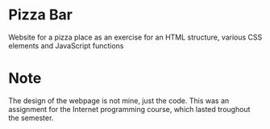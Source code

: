# Pizza Bar
Website for a pizza place as an exercise for an HTML structure, various CSS elements and JavaScript functions

# Note
The design of the webpage is not mine, just the code. This was an assignment for the Internet programming course, which lasted troughout the semester.
